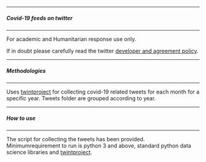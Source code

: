 
---------------------------------------
##### Covid-19 feeds  on twitter
-------------------------------------

For academic and Humanitarian response use only. 

If in doubt please  carefully read the twitter [developer and agreement policy](https://developer.twitter.com/en/developer-terms/agreement-and-policy).


---------------------------------------
##### Methodologies
-------------------------------------
Uses [twintproject](https://github.com/twintproject/twint) for collecting covid-19 related tweets for each month for a 
specific year. Tweets folder are grouped according to year.


---------------------------------------
##### How to use
-------------------------------------
The script for collecting the tweets has been provided. Minimumrequirement to run is python 3 and above, standard python data science libraries and [twintproject](https://github.com/twintproject/twint).
